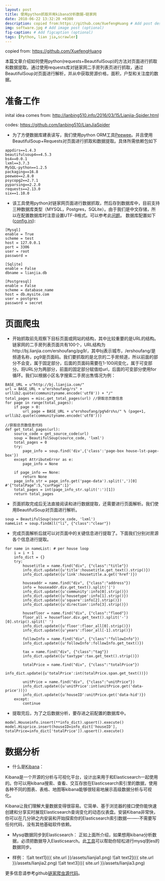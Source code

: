 ```yaml
---
layout: post
title: 使用python抓取并用kibana分析数据—链家网
date: 2018-06-22 13:32:20 +0300
description: copied from:https://github.com/XuefengHuang # Add post description (optional)
img: software.jpg # Add image post (optional)
fig-caption: # Add figcaption (optional)
tags: [Python, lian jia,scrawler]
---
```


copied from: https://github.com/XuefengHuang

本篇文章介绍如何使用python(requests+BeautifulSoup)的方法对页面进行抓取和数据提取。通过使用requests库对链家网二手房列表页进行抓取，通过BeautifulSoup对页面进行解析，并从中获取房源价格，面积，户型和关注度的数据。

# 准备工作
inital idea comes from:
http://lanbing510.info/2016/03/15/Lianjia-Spider.html

codes: 
https://github.com/lanbing510/LianJiaSpider

* 为了方便数据库建表读写，我们使用python ORM工具[Peewee](https://github.com/coleifer/peewee)。并且使用BeautifulSoup+Requests对页面进行抓取和数据提取。具体所需依赖包如下

```
appdirs==1.4.3
beautifulsoup4==4.5.3
bs4==0.0.1
lxml==3.7.3
MySQL-python==1.2.5
packaging==16.8
peewee==2.8.0
psycopg2==2.7.1
pyparsing==2.2.0
requests==2.13.0
six==1.10.0
```
* 该工具使用python对链家网页面进行数据抓取，然后存到数据库中，目前支持三种数据库类型（MYSQL，Postgres，SQLite）。由于我们是中文存储，所以在配置数据库时注意设置UTF-8格式。可以参考此[问题](https://github.com/XuefengHuang/lianjia-scrawler/issues/1)。
数据库配置如下([config.ini](https://github.com/XuefengHuang/lianjia-scrawler/blob/master/config.ini)):

```
[Mysql]
enable = True
scheme = test
host = 127.0.0.1
port = 3306
user = root
password = 

[Sqlite]
enable = False
dbname = lianjia.db

[Postgresql]
enable = False
scheme = database_name
host = db.mysite.com
user = postgres
password = secret
```

# 页面爬虫
* 开始抓取前先观察下目标页面或网站的结构，其中比较重要的是URL的结构。链家网的二手房列表页面共有100个，URL结构为http://bj.lianjia.com/ershoufang/pg9/，其中bj表示城市，/ershoufang/是频道名称，pg9是页面码。我们要抓取的是北京的二手房频道，所以前面的部分不会变，属于固定部分，后面的页面码需要在1-100间变化，属于可变部分。将URL分为两部分，前面的固定部分赋值给url，后面的可变部分使用for循环。我们以根据小区名字搜索二手房出售情况为例：

```
BASE_URL = u"http://bj.lianjia.com/"
url = BASE_URL + u"ershoufang/rs" + urllib2.quote(communityname.encode('utf8')) + "/"
total_pages = misc.get_total_pages(url) //获取总页数信息
for page in range(total_pages):
    if page > 0:
        url_page = BASE_URL + u"ershoufang/pg%drs%s/" % (page+1, urllib2.quote(communityname.encode('utf8')))

//获取总页数信息代码
def get_total_pages(url):
    source_code = get_source_code(url)
    soup = BeautifulSoup(source_code, 'lxml')
    total_pages = 0
    try:
        page_info = soup.find('div',{'class':'page-box house-lst-page-box'})
    except AttributeError as e:
        page_info = None

    if page_info == None:
        return None
    page_info_str = page_info.get('page-data').split(',')[0]  #'{"totalPage":5,"curPage":1}'
    total_pages = int(page_info_str.split(':')[1])
    return total_pages
```
* 页面抓取完成后无法直接阅读和进行数据提取，还需要进行页面解析。我们使用BeautifulSoup对页面进行解析。

```
soup = BeautifulSoup(source_code, 'lxml')
nameList = soup.findAll("li", {"class":"clear"})
```

* 完成页面解析后就可以对页面中的关键信息进行提取了。下面我们分别对房源各个信息进行提取。

```
for name in nameList: # per house loop
    i = i + 1
    info_dict = {}
    try:
        housetitle = name.find("div", {"class":"title"})
        info_dict.update({u'title':housetitle.get_text().strip()})
        info_dict.update({u'link':housetitle.a.get('href')})

        houseaddr = name.find("div", {"class":"address"})
        info = houseaddr.div.get_text().split('|')
        info_dict.update({u'community':info[0].strip()})
        info_dict.update({u'housetype':info[1].strip()})
        info_dict.update({u'square':info[2].strip()})
        info_dict.update({u'direction':info[3].strip()})

        housefloor = name.find("div", {"class":"flood"})
        floor_all = housefloor.div.get_text().split('-')[0].strip().split(' ')
        info_dict.update({u'floor':floor_all[0].strip()})
        info_dict.update({u'years':floor_all[-1].strip()})

        followInfo = name.find("div", {"class":"followInfo"})
        info_dict.update({u'followInfo':followInfo.get_text()})

        tax = name.find("div", {"class":"tag"})
        info_dict.update({u'taxtype':tax.get_text().strip()})

        totalPrice = name.find("div", {"class":"totalPrice"})
        info_dict.update({u'totalPrice':int(totalPrice.span.get_text())})

        unitPrice = name.find("div", {"class":"unitPrice"})
        info_dict.update({u'unitPrice':int(unitPrice.get('data-price'))})
        info_dict.update({u'houseID':unitPrice.get('data-hid')})
    except:
        continue
```

* 提取完后，为了之后数据分析，要存进之前配置的数据库中。


```
model.Houseinfo.insert(**info_dict).upsert().execute()
model.Hisprice.insert(houseID=info_dict['houseID'], totalPrice=info_dict['totalPrice']).upsert().execute()
```

# 数据分析
* 什么是[Kibana](https://www.elastic.co/products/kibana)：

Kibana是一个开源的分析与可视化平台，设计出来用于和Elasticsearch一起使用的。你可以用kibana搜索、查看、交互存放在Elasticsearch索引里的数据，使用各种不同的图表、表格、地图等kibana能够很轻易地展示高级数据分析与可视化。

Kibana让我们理解大量数据变得很容易。它简单、基于浏览器的接口使你能快速创建和分享实时展现Elasticsearch查询变化的动态仪表盘。安装Kibana非常快，你可以在几分钟之内安装和开始探索你的Elasticsearch索引数据—-—-不需要写任何代码，没有其他基础软件依赖。

* Mysql数据同步到Elasticsearch：
正如上面所介绍，如果想用kibana分析数据，必须把数据导入Elasticsearch。此[工具](https://github.com/siddontang/go-mysql-elasticsearch)可以帮助你轻松进行mysql到es的数据同步。

* 样例：
![alt text1]({{ site.url }}/assets/lianjia1.png)
![alt text2]({{ site.url }}/assets/lianjia2.png)
![alt text3]({{ site.url }}/assets/lianjia3.png)

更多信息请参考github[链家爬虫源代码](https://github.com/XuefengHuang/lianjia-scrawler)。
